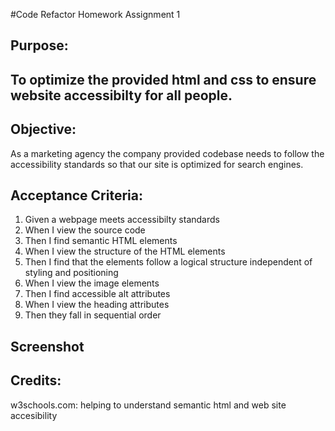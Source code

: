 #Code Refactor Homework Assignment 1

<h2>Purpose:<h2>
<p>To optimize the provided html and css to ensure website accessibilty for all people.</p>

<h2>Objective:</h2> 
<p>As a marketing agency the company provided codebase needs to follow the accessibility standards so that our site is optimized for search engines.</p>

<h2>Acceptance Criteria:</h2>
<ol>
<li>Given a webpage meets accessibilty standards</li>
<li>When I view the source code</li>
<li>Then I find semantic HTML elements </li>
<li>When I view the structure of the HTML elements</li>
<li>Then I find that the elements follow a logical structure independent of styling and positioning</li>
<li>When I view the image elements</li>
<li>Then I find accessible alt attributes</li>
<li>When I view the heading attributes</li>
<li>Then they fall in sequential order</li>
</ol>
<h2>Screenshot</h2>
<h2>Credits:</h2>
<p>w3schools.com: helping to understand semantic html and web site accesibility </p>
